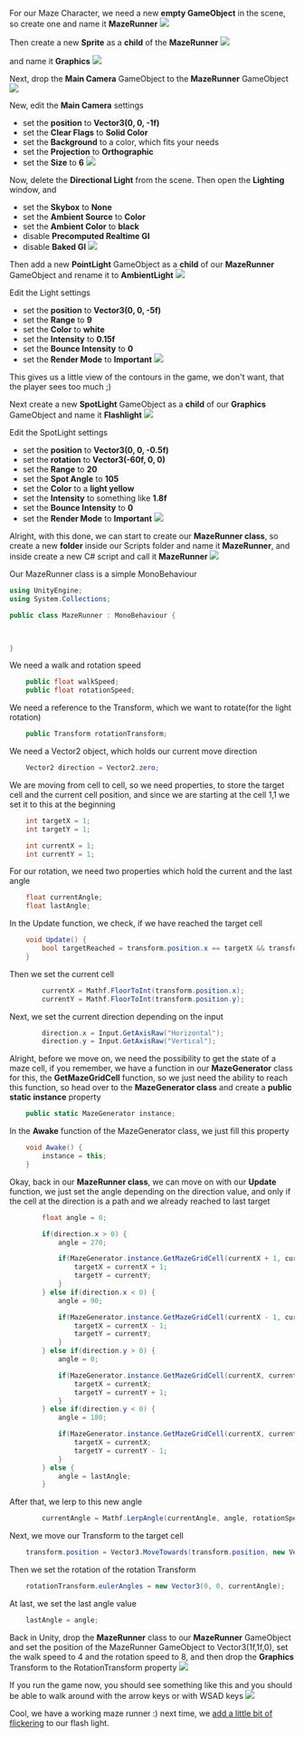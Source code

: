 For our Maze Character, we need a new **empty GameObject** in the scene, so create one and name it **MazeRunner**
![](/images/posts/unity3d/maze-runner/chapter-04/000154.png)

Then create a new **Sprite** as a **child** of the **MazeRunner**
![](/images/posts/unity3d/maze-runner/chapter-04/000155.png)

and name it **Graphics**
![](/images/posts/unity3d/maze-runner/chapter-04/000156.png)

Next, drop the **Main Camera** GameObject to the **MazeRunner** GameObject
![](/images/posts/unity3d/maze-runner/chapter-04/000157.png)

New, edit the **Main Camera** settings
* set the **position** to **Vector3(0, 0, -1f)**
* set the **Clear Flags** to **Solid Color**
* set the **Background** to a color, which fits your needs
* set the **Projection** to **Orthographic**
* set the **Size** to **6**
![](/images/posts/unity3d/maze-runner/chapter-04/000158.png)

Now, delete the **Directional Light** from the scene. Then open the **Lighting** window, and
* set the **Skybox** to **None**
* set the **Ambient Source** to **Color**
* set the **Ambient Color** to **black**
* disable **Precomputed Realtime GI**
* disable **Baked GI**
![](/images/posts/unity3d/maze-runner/chapter-04/000159.png)

Then add a new **PointLight** GameObject as a **child** of our **MazeRunner** GameObject and rename it to **AmbientLight**
![](/images/posts/unity3d/maze-runner/chapter-04/000160.png)

Edit the Light settings
* set the **position** to **Vector3(0, 0, -5f)**
* set the **Range** to **9**
* set the **Color** to **white**
* set the **Intensity** to **0.15f**
* set the **Bounce Intensity** to **0**
* set the **Render Mode** to **Important**
![](/images/posts/unity3d/maze-runner/chapter-04/000161.png)

This gives us a little view of the contours in the game, we don't want, that the player sees too much ;)

Next create a new **SpotLight** GameObject as a **child** of our **Graphics** GameObject and name it **Flashlight**
![](/images/posts/unity3d/maze-runner/chapter-04/000162.png)

Edit the SpotLight settings
* set the **position** to **Vector3(0, 0, -0.5f)**
* set the **rotation** to **Vector3(-60f, 0, 0)**
* set the **Range** to **20**
* set the **Spot Angle** to **105**
* set the **Color** to a **light yellow**
* set the **Intensity** to something like **1.8f**
* set the **Bounce Intensity** to **0**
* set the **Render Mode** to **Important**
![](/images/posts/unity3d/maze-runner/chapter-04/000164.png)

Alright, with this done, we can start to create our **MazeRunner class**, so create a new **folder** inside our Scripts folder and name it **MazeRunner**, and inside create a new C# script and call it **MazeRunner**
![](/images/posts/unity3d/maze-runner/chapter-04/000165.png)

Our MazeRunner class is a simple MonoBehaviour
``` csharp
using UnityEngine;
using System.Collections;

public class MazeRunner : MonoBehaviour {
    


}
```

We need a walk and rotation speed 
``` csharp
    public float walkSpeed;
    public float rotationSpeed;
```

We need a reference to the Transform, which we want to rotate(for the light rotation)
``` csharp
    public Transform rotationTransform;
```

We need a Vector2 object, which holds our current move direction
``` csharp
    Vector2 direction = Vector2.zero;
```

We are moving from cell to cell, so we need properties, to store the target cell and the current cell position, and since we are starting at the cell 1,1 we set it to this at the beginning
``` csharp
    int targetX = 1;
    int targetY = 1;

    int currentX = 1;
    int currentY = 1;
```

For our rotation, we need two properties which hold the current and the last angle
``` csharp
    float currentAngle;
    float lastAngle;
```

In the Update function, we check, if we have reached the target cell
``` csharp
    void Update() {
        bool targetReached = transform.position.x == targetX && transform.position.y == targetY;
    }
```

Then we set the current cell
``` csharp
        currentX = Mathf.FloorToInt(transform.position.x);
        currentY = Mathf.FloorToInt(transform.position.y);
```

Next, we set the current direction depending on the input
``` csharp
        direction.x = Input.GetAxisRaw("Horizontal");
        direction.y = Input.GetAxisRaw("Vertical");
```


Alright, before we move on, we need the possibility to get the state of a maze cell, if you remember, we have a function in our **MazeGenerator** class for this, the **GetMazeGridCell** function, so we just need the ability to reach this function, so head over to the **MazeGenerator class** and create a **public static instance** property
``` csharp
    public static MazeGenerator instance;
```

In the **Awake** function of the MazeGenerator class, we just fill this property
``` csharp
    void Awake() {
        instance = this;
    }
```

Okay, back in our **MazeRunner class**, we can move on with our **Update** function, we just set the angle depending on the direction value, and only if the cell at the direction is a path and we already reached to last target
``` csharp
        float angle = 0;

        if(direction.x > 0) {
            angle = 270;

            if(MazeGenerator.instance.GetMazeGridCell(currentX + 1, currentY) && targetReached) {
                targetX = currentX + 1;
                targetY = currentY;
            }
        } else if(direction.x < 0) {
            angle = 90;

            if(MazeGenerator.instance.GetMazeGridCell(currentX - 1, currentY) && targetReached) {
                targetX = currentX - 1;
                targetY = currentY;
            }
        } else if(direction.y > 0) {
            angle = 0;

            if(MazeGenerator.instance.GetMazeGridCell(currentX, currentY + 1) && targetReached) {
                targetX = currentX;
                targetY = currentY + 1;
            }
        } else if(direction.y < 0) {
            angle = 180;

            if(MazeGenerator.instance.GetMazeGridCell(currentX, currentY - 1) && targetReached) {
                targetX = currentX;
                targetY = currentY - 1;
            }
        } else {
            angle = lastAngle;
        }
```

After that, we lerp to this new angle
``` csharp
        currentAngle = Mathf.LerpAngle(currentAngle, angle, rotationSpeed * Time.deltaTime);
```

Next, we move our Transform to the target cell
``` csharp
    transform.position = Vector3.MoveTowards(transform.position, new Vector3(targetX, targetY), walkSpeed * Time.deltaTime);
```

Then we set the rotation of the rotation Transform
``` csharp
    rotationTransform.eulerAngles = new Vector3(0, 0, currentAngle);
```

At last, we set the last angle value
``` csharp
    lastAngle = angle;
```

Back in Unity, drop the **MazeRunner** class to our **MazeRunner** GameObject and set the position of the MazeRunner GameObject to Vector3(1f,1f,0), set the walk speed to 4 and the rotation speed to 8, and then drop the **Graphics** Transform to the RotationTransform property
![](/images/posts/unity3d/maze-runner/chapter-04/000166.png)

If you run the game now, you should see something like this and you should be able to walk around with the arrow keys or with WSAD keys
![](/images/posts/unity3d/maze-runner/chapter-04/000167.png)

Cool, we have a working maze runner :) next time, we [add a little bit of flickering](chapter-05) to our flash light.